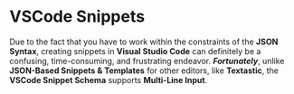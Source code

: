 # VSCode Snippets

Due to the fact that you have to work within the constraints of the __JSON Syntax__, creating snippets in __Visual Studio Code__ can definitely be a confusing, time-consuming, and frustrating endeavor. __*Fortunately*__, unlike __JSON-Based Snippets & Templates__ for other editors, like __Textastic__, the __VSCode Snippet Schema__ supports __Multi-Line Input__.